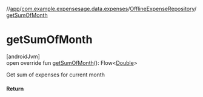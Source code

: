 //[app](../../../index.md)/[com.example.expensesage.data.expenses](../index.md)/[OfflineExpenseRepository](index.md)/[getSumOfMonth](get-sum-of-month.md)

# getSumOfMonth

[androidJvm]\
open override fun [getSumOfMonth](get-sum-of-month.md)(): Flow&lt;[Double](https://kotlinlang.org/api/latest/jvm/stdlib/kotlin/-double/index.html)&gt;

Get sum of expenses for current month

#### Return
